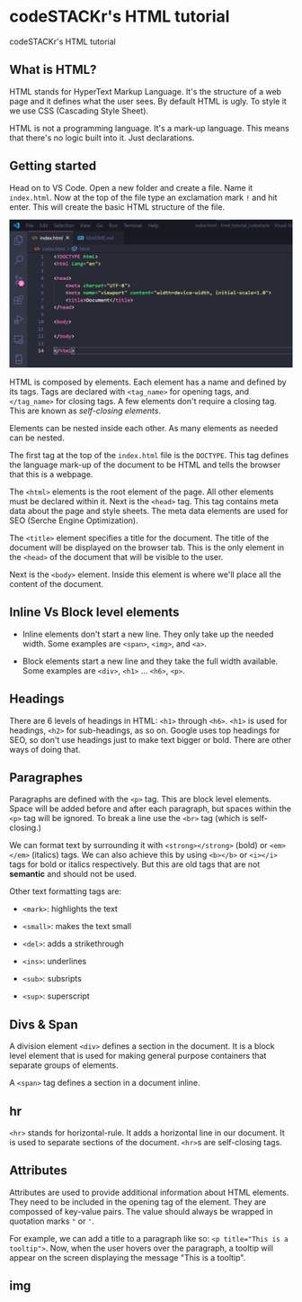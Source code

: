 # codeSTACKr's HTML tutorial

codeSTACKr's HTML tutorial

## What is HTML?

HTML stands for HyperText Markup Language. It's the structure of a web page and it defines what the user sees. By default HTML is ugly. To style it we use CSS (Cascading Style Sheet).

HTML is not a programming language. It's a mark-up language. This means that there's no logic built into it. Just declarations.

## Getting started

Head on to VS Code. Open a new folder and create a file. Name it `index.html`. Now at the top of the file type an exclamation mark `!` and hit enter. This will create the basic HTML structure of the file.

![](img/new-html.png)

HTML is composed by elements. Each element has a name and defined by its tags. Tags are declared with `<tag_name>` for opening tags, and `</tag_name>` for closing tags. A few elements don't require a closing tag. This are known as *self-closing elements*.

Elements can be nested inside each other. As many elements as needed can be nested. 

The first tag at the top of the `index.html` file is the `DOCTYPE`. This tag defines the language mark-up of the document to be HTML and tells the browser that this is a webpage.

The `<html>` elements is the root element of the page. All other elements must be declared within it. Next is the `<head>` tag. This tag contains meta data about the page and style sheets. The meta data elements are used for SEO (Serche Engine Optimization).

The `<title>` element specifies a title for the document. The title of the document will be displayed on the browser tab. This is the only element in the `<head>` of the document that will be visible to the user.

Next is the `<body>` element. Inside this element is where we'll place all the content of the document.

## Inline Vs Block level elements

- Inline elements don't start a new line. They only take up the needed width. Some examples are `<span>`, `<img>`, and `<a>`.

- Block elements start a new line and they take the full width available. Some examples are `<div>`, `<h1>` ... `<h6>`, `<p>`.

## Headings

There are 6 levels of headings in HTML: `<h1>` through `<h6>`. `<h1>` is used for headings, `<h2>` for sub-headings, as so on. Google uses top headings for SEO, so don't use headings just to make text bigger or bold. There are other ways of doing that.

## Paragraphes

Paragraphs are defined with the `<p>` tag. This are block level elements. Space will be added before and after each paragraph, but spaces within the `<p>` tag will be ignored. To break a line use the `<br>` tag (which is self-closing.)

We can format text by surrounding it with `<strong></strong>` (bold) or `<em></em>` (italics) tags. We can also achieve this by using `<b></b>` or `<i></i>` tags for bold or italics respectively. But this are old tags that are not **semantic** and should not be used.

Other text formatting tags are:

- `<mark>`: highlights the text

- `<small>`: makes the text small

- `<del>`: adds a strikethrough

- `<ins>`: underlines

- `<sub>`: subsripts

- `<sup>`: superscript

## Divs & Span

A division element `<div>` defines a section in the document. It is a block level element that is used for making general purpose containers that separate groups of elements.

A `<span>` tag defines a section in a document inline.

## hr

`<hr>` stands for horizontal-rule. It adds a horizontal line in our document. It is used to separate sections of the document. `<hr>`s are self-closing tags.

## Attributes

Attributes are used to provide additional information about HTML elements. They need to be included in the opening tag of the element. They are compossed of key-value pairs. The value should always be wrapped in quotation marks `"` or `'`.

For example, we can add a title to a paragraph like so: `<p title="This is a tooltip">`. Now, when the user hovers over the paragraph, a tooltip will appear on the screen displaying the message "This is a tooltip".

## img